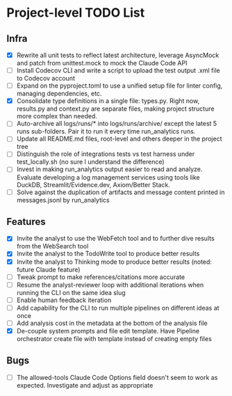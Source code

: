 # Project-level TODO List

## Infra

- [x] Rewrite all unit tests to reflect latest architecture, leverage AsyncMock and patch from unittest.mock to mock the Claude Code API
- [ ] Install Codecov CLI and write a script to upload the test output .xml file to Codecov account
- [ ] Expand on the pyproject.toml to use a unified setup file for linter config, managing dependencies, etc.
- [x] Consolidate type definitions in a single file: types.py. Right now, results.py and context.py are separate files, making project structure more complex than needed.
- [ ] Auto-archive all logs/runs/* into logs/runs/archive/ except the latest 5 runs sub-folders. Pair it to run it every time run_analytics runs.
- [ ] Update all README.md files, root-level and others deeper in the project tree
- [ ] Distinguish the role of integrations tests vs test harness under test_locally.sh (no sure I understand the difference)
- [ ] Invest in making run_analytics output easier to read and analyze. Evaluate developing a log management services using tools like DuckDB, Streamlit/Evidence.dev, Axiom/Better Stack.
- [ ] Solve against the duplication of artifacts and message content printed in messages.jsonl by run_analytics

## Features

- [x] Invite the analyst to use the WebFetch tool and to further dive results from the WebSearch tool
- [x] Invite the analyst to the TodoWrite tool to produce better results
- [x] Invite the analyst to Thinking mode to produce better results (noted: future Claude feature)
- [ ] Tweak prompt to make references/citations more accurate
- [ ] Resume the analyst-reviewer loop with additional iterations when running the CLI on the same idea slug
- [ ] Enable human feedback iteration
- [ ] Add capability for the CLI to run multiple pipelines on different ideas at once
- [ ] Add analysis cost in the metadata at the bottom of the analysis file
- [x] De-couple system prompts and file edit template. Have Pipeline orchestrator create file with template instead of creating empty files

## Bugs

- [ ] The allowed-tools Claude Code Options field doesn't seem to work as expected. Investigate and adjust as appropriate
